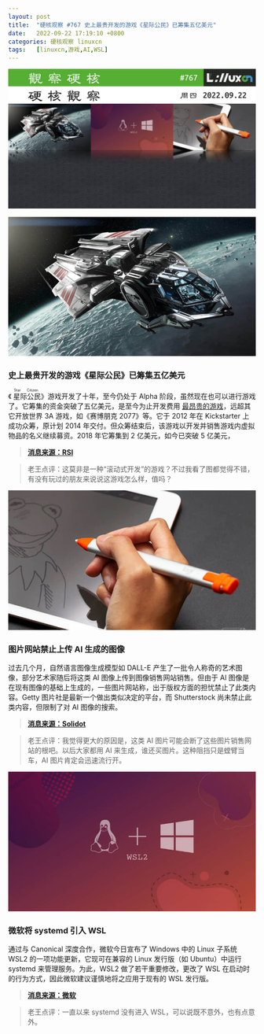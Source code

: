 ```yaml
---
layout: post
title:	"硬核观察 #767 史上最贵开发的游戏《星际公民》已筹集五亿美元"
date:	2022-09-22 17:19:10 +0800 
categories:	硬核观察 linuxcn 
tags:	[linuxcn,游戏,AI,WSL]
---
```



![](/Asserts/Images/album/202209/22/171749y70cfa43993tllz0.jpg)


![](/Asserts/Images/album/202209/22/171757buxf9w89m8blmizk.jpg)


### 史上最贵开发的游戏《星际公民》已筹集五亿美元


《<ruby> 星际公民 <rt>  Star Citizen </rt></ruby>》游戏开发了十年，至今仍处于 Alpha 阶段，虽然现在也可以进行游戏了。它筹集的资金突破了五亿美元，是至今为止开发费用 [最昂贵的游戏](https://en.wikipedia.org/wiki/List_of_most_expensive_video_games_to_develop)，远超其它开放世界 3A 游戏，如《赛博朋克 2077》等。它于 2012 年在 Kickstarter 上成功众筹，原计划 2014 年交付。但众筹结束后，该游戏以开发并销售游戏内虚拟物品的名义继续募资。2018 年它筹集到 2 亿美元，如今已突破 5 亿美元，



> 
> **[消息来源：RSI](https://robertsspaceindustries.com/funding-goals)**
> 
> 
> 



> 
> 老王点评：这莫非是一种“滚动式开发”的游戏？不过我看了图都觉得不错，有没有玩过的朋友来说说这游戏怎么样，值吗？
> 
> 
> 


![](/Asserts/Images/album/202209/22/171815u0xddkd3e7qxjkqb.jpg)


### 图片网站禁止上传 AI 生成的图像


过去几个月，自然语言图像生成模型如 DALL-E 产生了一批令人称奇的艺术图像，部分艺术家随后将这类 AI 图像上传到图像销售网站销售。但由于 AI 图像是在现有图像的基础上生成的，一些图片网站称，出于版权方面的担忧禁止了此类内容。Getty 图片社是最新一个做出类似决定的平台，而 Shutterstock 尚未禁止此类内容，但限制了对 AI 图像的搜索。



> 
> **[消息来源：Solidot](https://www.solidot.org/story?sid=72843)**
> 
> 
> 



> 
> 老王点评：我觉得更大的原因是，这类 AI 图片可能会断了这些图片销售网站的根吧。以后大家都用 AI 来生成，谁还买图片。这种阻挡只是螳臂当车，AI 图片肯定会迅速流行开。
> 
> 
> 


![](/Asserts/Images/album/202209/22/171829fqnfkq4u7ur0z8qc.jpg)


### 微软将 systemd 引入 WSL


通过与 Canonical 深度合作，微软今日宣布了 Windows 中的 Linux 子系统 WSL2 的一项功能更新，它现可在兼容的 Linux 发行版（如 Ubuntu）中运行 systemd 来管理服务。为此，WSL2 做了若干重要修改，更改了 WSL 在启动时的行为方式，因此微软建议谨慎地将之应用于现有的 WSL 发行版。



> 
> **[消息来源：微软](https://devblogs.microsoft.com/commandline/systemd-support-is-now-available-in-wsl/)**
> 
> 
> 



> 
> 老王点评：一直以来 systemd 没有进入 WSL，可以说既不意外，也有点意外。
> 
> 
>
